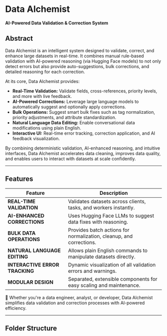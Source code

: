 # Data Alchemist
**AI-Powered Data Validation & Correction System**

## Abstract

Data Alchemist is an intelligent system designed to validate, correct, and enhance large datasets in real-time. It combines manual rule-based validation with AI-powered reasoning (via Hugging Face models) to not only detect errors but also provide auto-suggestions, bulk corrections, and detailed reasoning for each correction.

At its core, Data Alchemist provides:

- **Real-Time Validation:** Validate fields, cross-references, priority levels, and more with live feedback.
- **AI-Powered Corrections:** Leverage large language models to automatically suggest and optionally apply corrections.
- **Bulk Operations:** Suggest smart bulk fixes such as tag normalization, priority adjustments, and attribute standardization.
- **Natural Language Data Editing:** Enable conversational data modifications using plain English.
- **Interactive UI:** Real-time error tracking, correction application, and AI feedback visualization.

By combining deterministic validation, AI-enhanced reasoning, and intuitive interfaces, Data Alchemist accelerates data cleaning, improves data quality, and enables users to interact with datasets at scale confidently.

---

## Features

| Feature                      | Description                                                         |
|------------------------------|---------------------------------------------------------------------|
| **REAL-TIME VALIDATION**     | Validates datasets across clients, tasks, and workers instantly.    |
| **AI-ENHANCED CORRECTIONS**  | Uses Hugging Face LLMs to suggest data fixes with reasoning.         |
| **BULK DATA OPERATIONS**     | Provides batch actions for normalization, cleanup, and corrections.  |
| **NATURAL LANGUAGE EDITING** | Allows plain English commands to manipulate datasets directly.       |
| **INTERACTIVE ERROR TRACKING**| Dynamic visualization of all validation errors and warnings.        |
| **MODULAR DESIGN**           | Separated, extensible components for easy scaling and maintenance.   |

🎯 Whether you're a data engineer, analyst, or developer, Data Alchemist simplifies data validation and correction processes with AI-powered efficiency.

---

## Folder Structure

